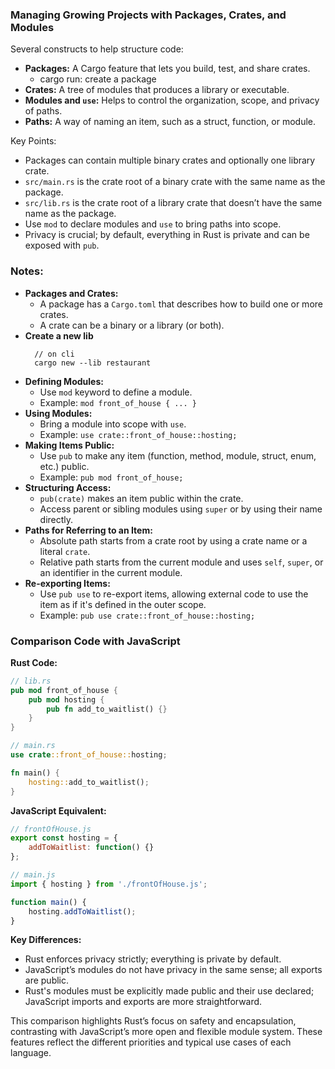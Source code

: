 ### Managing Growing Projects with Packages, Crates, and Modules

Several constructs to help structure code:

- **Packages:** A Cargo feature that lets you build, test, and share crates.
    - cargo run: create a package
- **Crates:** A tree of modules that produces a library or executable.
- **Modules and `use`:** Helps to control the organization, scope, and privacy of paths.
- **Paths:** A way of naming an item, such as a struct, function, or module.

Key Points:
- Packages can contain multiple binary crates and optionally one library crate.
- `src/main.rs` is the crate root of a binary crate with the same name as the package.
- `src/lib.rs` is the crate root of a library crate that doesn’t have the same name as the package.
- Use `mod` to declare modules and `use` to bring paths into scope.
- Privacy is crucial; by default, everything in Rust is private and can be exposed with `pub`.

### Notes:

- **Packages and Crates:**
  - A package has a `Cargo.toml` that describes how to build one or more crates.
  - A crate can be a binary or a library (or both).
- **Create a new lib**
    ```
      // on cli
      cargo new --lib restaurant
    ```
- **Defining Modules:**
  - Use `mod` keyword to define a module.
  - Example: `mod front_of_house { ... }`
- **Using Modules:**
  - Bring a module into scope with `use`.
  - Example: `use crate::front_of_house::hosting;`
- **Making Items Public:**
  - Use `pub` to make any item (function, method, module, struct, enum, etc.) public.
  - Example: `pub mod front_of_house;`
- **Structuring Access:**
  - `pub(crate)` makes an item public within the crate.
  - Access parent or sibling modules using `super` or by using their name directly.
- **Paths for Referring to an Item:**
  - Absolute path starts from a crate root by using a crate name or a literal `crate`.
  - Relative path starts from the current module and uses `self`, `super`, or an identifier in the current module.
- **Re-exporting Items:**
  - Use `pub use` to re-export items, allowing external code to use the item as if it's defined in the outer scope.
  - Example: `pub use crate::front_of_house::hosting;`

### Comparison Code with JavaScript

**Rust Code:**
```rust
// lib.rs
pub mod front_of_house {
    pub mod hosting {
        pub fn add_to_waitlist() {}
    }
}

// main.rs
use crate::front_of_house::hosting;

fn main() {
    hosting::add_to_waitlist();
}
```

**JavaScript Equivalent:**

```javascript
// frontOfHouse.js
export const hosting = {
    addToWaitlist: function() {}
};

// main.js
import { hosting } from './frontOfHouse.js';

function main() {
    hosting.addToWaitlist();
}
```

**Key Differences:**
- Rust enforces privacy strictly; everything is private by default.
- JavaScript’s modules do not have privacy in the same sense; all exports are public.
- Rust's modules must be explicitly made public and their use declared; JavaScript imports and exports are more straightforward.

This comparison highlights Rust’s focus on safety and encapsulation, contrasting with JavaScript’s more open and flexible module system. These features reflect the different priorities and typical use cases of each language.